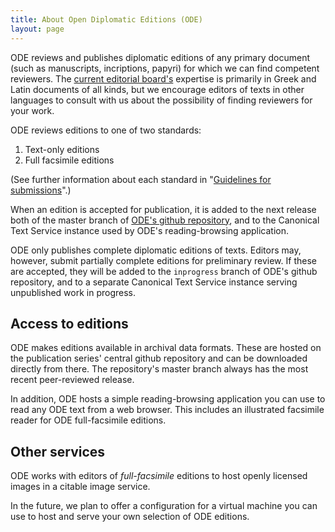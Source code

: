 ```yaml
---
title: About Open Diplomatic Editions (ODE)
layout: page
---
```



ODE reviews and publishes diplomatic editions of any primary document (such as manuscripts, incriptions, papyri) for which we can find competent reviewers.  The [current editorial board's](../edboard) expertise is primarily in Greek and Latin documents of all kinds, but we encourage editors of texts in other languages to consult with us about the possibility of finding reviewers for your work.

ODE reviews editions to one of two standards:

1. Text-only editions
2. Full facsimile editions


(See further information about each standard in "[Guidelines for submissions](../guidelines)".)

When an edition is accepted for publication, it is added to the next release both of the master branch of [ODE's github repository](https://github.com/diplomaticeditions/editions), and to the Canonical Text Service instance used by ODE's reading-browsing application.

ODE only publishes complete diplomatic editions of texts.  Editors may, however, submit partially complete editions for preliminary review.  If these are accepted, they will be added to the `inprogress` branch of ODE's github repository, and to a separate Canonical Text Service instance serving unpublished work in progress. 



## Access to editions ##


ODE makes editions available in archival data formats.  These are hosted on the publication series' central github repository and can be downloaded directly from there.  The repository's master branch always has the most recent peer-reviewed release.  

In addition, ODE hosts a simple reading-browsing application you can use to read any ODE text from a web browser.  This includes an illustrated facsimile reader for ODE full-facsimile editions.


## Other services ##

ODE works with editors of *full-facsimile* editions to host openly licensed images in a citable image service.

In the future, we plan to offer a configuration for a virtual machine you can use to host and serve your own selection of ODE editions.






